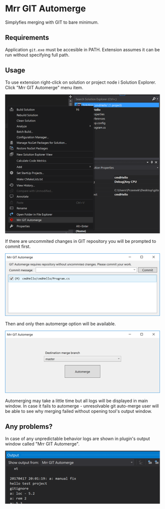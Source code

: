 # Mrr GIT Automerge
Simplyfies merging with GIT to bare minimum.

## Requirements
Application `git.exe` must be accesible in PATH. Extension assumes it can be run without specifying full path.

## Usage
To use extension right-click on solution or project node i Solution Explorer. Click "Mrr GIT Automerge" menu item.

![Menu item in Solution Explorer](img/screen2.png)

If there are uncommited changes in GIT repository you will be prompted to commit first.

![Commit first window](img/screen0.png)

Then and only then automerge option will be available.

![Automerge option](img/screen1.png)

Automerging may take a little time but all logs will be displayed in main window. In case it fails to automerge - unresolvable git auto-merge user will be able to see why merging failed without opening tool's output window.

## Any problems?
In case of any unpredictable behavior logs are shown in plugin's output window called "Mrr GIT Automerge".

![In output window](img/screen3.png)
